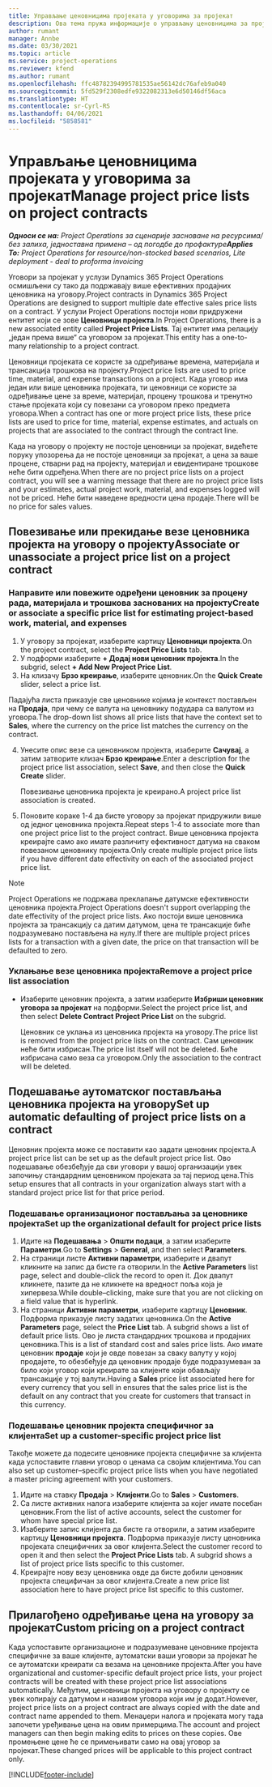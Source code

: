 ```yaml
---
title: Управљање ценовницима пројеката у уговорима за пројекат
description: Ова тема пружа информације о управљању ценовницима за пројекат на уговорима за пројекат.
author: rumant
manager: Annbe
ms.date: 03/30/2021
ms.topic: article
ms.service: project-operations
ms.reviewer: kfend
ms.author: rumant
ms.openlocfilehash: ffc48782394995781535ae56142dc76afeb9a040
ms.sourcegitcommit: 5fd529f2308edfe9322082313e6d50146df56aca
ms.translationtype: HT
ms.contentlocale: sr-Cyrl-RS
ms.lasthandoff: 04/06/2021
ms.locfileid: "5858581"
---
```

# <a name="manage-project-price-lists-on-project-contracts"></a><span data-ttu-id="915dc-103">Управљање ценовницима пројеката у уговорима за пројекат</span><span class="sxs-lookup"><span data-stu-id="915dc-103">Manage project price lists on project contracts</span></span>

<span data-ttu-id="915dc-104">_**Односи се на:** Project Operations за сценарије засноване на ресурсима/без залиха, једноставна примена – од погодбе до профактуре_</span><span class="sxs-lookup"><span data-stu-id="915dc-104">_**Applies To:** Project Operations for resource/non-stocked based scenarios, Lite deployment - deal to proforma invoicing_</span></span>

<span data-ttu-id="915dc-105">Уговори за пројекат у услузи Dynamics 365 Project Operations осмишљени су тако да подржавају више ефективних продајних ценовника на уговору.</span><span class="sxs-lookup"><span data-stu-id="915dc-105">Project contracts in Dynamics 365 Project Operations are designed to support multiple date effective sales price lists on a contract.</span></span> <span data-ttu-id="915dc-106">У услузи Project Operations постоји нови придружени ентитет који се зове **Ценовници пројекта**.</span><span class="sxs-lookup"><span data-stu-id="915dc-106">In Project Operations, there is a new associated entity called **Project Price Lists**.</span></span> <span data-ttu-id="915dc-107">Тај ентитет има релацију „један према више“ са уговором за пројекат.</span><span class="sxs-lookup"><span data-stu-id="915dc-107">This entity has a one-to-many relationship to a project contract.</span></span>

<span data-ttu-id="915dc-108">Ценовници пројеката се користе за одређивање времена, материјала и трансакција трошкова на пројекту.</span><span class="sxs-lookup"><span data-stu-id="915dc-108">Project price lists are used to price time, material, and expense transactions on a project.</span></span> <span data-ttu-id="915dc-109">Када уговор има један или више ценовника пројеката, ти ценовници се користе за одређивање цене за време, материјал, процену трошкова и тренутно стање пројеката који су повезани са уговором преко предмета уговора.</span><span class="sxs-lookup"><span data-stu-id="915dc-109">When a contract has one or more project price lists, these price lists are used to price for time, material, expense estimates, and actuals on projects that are associated to the contract through the contract line.</span></span>

<span data-ttu-id="915dc-110">Када на уговору о пројекту не постоје ценовници за пројекат, видећете поруку упозорења да не постоје ценовници за пројекат, а цена за ваше процене, стварни рад на пројекту, материјал и евидентиране трошкове неће бити одређена.</span><span class="sxs-lookup"><span data-stu-id="915dc-110">When there are no project price lists on a project contract, you will see a warning message that there are no project price lists and your estimates, actual project work, material, and expenses logged will not be priced.</span></span> <span data-ttu-id="915dc-111">Неће бити наведене вредности цена продаје.</span><span class="sxs-lookup"><span data-stu-id="915dc-111">There will be no price for sales values.</span></span>

## <a name="associate-or-unassociate-a-project-price-list-on-a-project-contract"></a><span data-ttu-id="915dc-112">Повезивање или прекидање везе ценовника пројекта на уговору о пројекту</span><span class="sxs-lookup"><span data-stu-id="915dc-112">Associate or unassociate a project price list on a project contract</span></span>

### <a name="create-or-associate-a-specific-price-list-for-estimating-project-based-work-material-and-expenses"></a><span data-ttu-id="915dc-113">Направите или повежите одређени ценовник за процену рада, материјала и трошкова заснованих на пројекту</span><span class="sxs-lookup"><span data-stu-id="915dc-113">Create or associate a specific price list for estimating project-based work, material, and expenses</span></span>

1. <span data-ttu-id="915dc-114">У уговору за пројекат, изаберите картицу **Ценовници пројекта**.</span><span class="sxs-lookup"><span data-stu-id="915dc-114">On the project contract, select the **Project Price Lists** tab.</span></span>
2. <span data-ttu-id="915dc-115">У подформи изаберите **+ Додај нови ценовник пројекта**.</span><span class="sxs-lookup"><span data-stu-id="915dc-115">In the subgrid, select **+ Add New Project Price List**.</span></span>
3. <span data-ttu-id="915dc-116">На клизачу **Брзо креирање**, изаберите ценовник.</span><span class="sxs-lookup"><span data-stu-id="915dc-116">On the **Quick Create** slider, select a price list.</span></span> 

  <span data-ttu-id="915dc-117">Падајућа листа приказује све ценовнике којима је контекст постављен на **Продаја**, при чему се валута на ценовнику подудара са валутом из уговора.</span><span class="sxs-lookup"><span data-stu-id="915dc-117">The drop-down list shows all price lists that have the context set to **Sales**, where the currency on the price list matches the currency on the contract.</span></span>
  
4. <span data-ttu-id="915dc-118">Унесите опис везе са ценовником пројекта, изаберите **Сачувај**, а затим затворите клизач **Брзо креирање**.</span><span class="sxs-lookup"><span data-stu-id="915dc-118">Enter a description for the project price list association, select **Save**, and then close the **Quick Create** slider.</span></span>

   <span data-ttu-id="915dc-119">Повезивање ценовника пројекта је креирано.</span><span class="sxs-lookup"><span data-stu-id="915dc-119">A project price list association is created.</span></span>
   
5. <span data-ttu-id="915dc-120">Поновите кораке 1-4 да бисте уговору за пројекат придружили више од једног ценовника пројекта.</span><span class="sxs-lookup"><span data-stu-id="915dc-120">Repeat steps 1-4 to associate more than one project price list to the project contract.</span></span> <span data-ttu-id="915dc-121">Више ценовника пројекта креирајте само ако имате различиту ефективност датума на сваком повезаном ценовнику пројекта.</span><span class="sxs-lookup"><span data-stu-id="915dc-121">Only create multiple project price lists if you have different date effectivity on each of the associated project price list.</span></span>

> [!NOTE]
> <span data-ttu-id="915dc-122">Project Operations не подржава преклапање датумске ефективности ценовника пројекта.</span><span class="sxs-lookup"><span data-stu-id="915dc-122">Project Operations doesn't support overlapping the date effectivity of the project price lists.</span></span> <span data-ttu-id="915dc-123">Ако постоји више ценовника пројекта за трансакцију са датим датумом, цена те трансакције биће подразумевано постављена на нулу.</span><span class="sxs-lookup"><span data-stu-id="915dc-123">If there are multiple project prices lists for a transaction with a given date, the price on that transaction will be defaulted to zero.</span></span>

### <a name="remove-a-project-price-list-association"></a><span data-ttu-id="915dc-124">Уклањање везе ценовника пројекта</span><span class="sxs-lookup"><span data-stu-id="915dc-124">Remove a project price list association</span></span>

- <span data-ttu-id="915dc-125">Изаберите ценовник пројекта, а затим изаберите **Избриши ценовник уговора за пројекат** на подформи.</span><span class="sxs-lookup"><span data-stu-id="915dc-125">Select the project price list, and then select **Delete Contract Project Price List** on the subgrid.</span></span> 

  <span data-ttu-id="915dc-126">Ценовник се уклања из ценовника пројекта на уговору.</span><span class="sxs-lookup"><span data-stu-id="915dc-126">The price list is removed from the project price lists on the contract.</span></span> <span data-ttu-id="915dc-127">Сам ценовник неће бити избрисан.</span><span class="sxs-lookup"><span data-stu-id="915dc-127">The price list itself will not be deleted.</span></span> <span data-ttu-id="915dc-128">Биће избрисана само веза са уговором.</span><span class="sxs-lookup"><span data-stu-id="915dc-128">Only the association to the contract will be deleted.</span></span>

## <a name="set-up-automatic-defaulting-of-project-price-lists-on-a-contract"></a><span data-ttu-id="915dc-129">Подешавање аутоматског постављања ценовника пројекта на уговору</span><span class="sxs-lookup"><span data-stu-id="915dc-129">Set up automatic defaulting of project price lists on a contract</span></span>

<span data-ttu-id="915dc-130">Ценовник пројекта може се поставити као задати ценовник пројекта.</span><span class="sxs-lookup"><span data-stu-id="915dc-130">A project price list can be set up as the default project price list.</span></span> <span data-ttu-id="915dc-131">Ово подешавање обезбеђује да сви уговори у вашој организацији увек започињу стандардним ценовником пројеката за тај период цена.</span><span class="sxs-lookup"><span data-stu-id="915dc-131">This setup ensures that all contracts in your organization always start with a standard project price list for that price period.</span></span>

### <a name="set-up-the-organizational-default-for-project-price-lists"></a><span data-ttu-id="915dc-132">Подешавање организационог постављања за ценовнике пројекта</span><span class="sxs-lookup"><span data-stu-id="915dc-132">Set up the organizational default for project price lists</span></span>

1. <span data-ttu-id="915dc-133">Идите на **Подешавања** > **Општи подаци**, а затим изаберите **Параметри**.</span><span class="sxs-lookup"><span data-stu-id="915dc-133">Go to **Settings** > **General**, and then select **Parameters**.</span></span>
2. <span data-ttu-id="915dc-134">На страници листе **Активни параметри**, изаберите и двапут кликните на запис да бисте га отворили.</span><span class="sxs-lookup"><span data-stu-id="915dc-134">In the **Active Parameters** list page, select and double-click the record to open it.</span></span> <span data-ttu-id="915dc-135">Док двапут кликнете, пазите да не кликнете на вредност поља која је хипервеза.</span><span class="sxs-lookup"><span data-stu-id="915dc-135">While double–clicking, make sure that you are not clicking on a field value that is hyperlink.</span></span> 
3. <span data-ttu-id="915dc-136">На страници **Активни параметри**, изаберите картицу **Ценовник**. Подформа приказује листу задатих ценовника.</span><span class="sxs-lookup"><span data-stu-id="915dc-136">On the **Active Parameters** page, select the **Price List** tab. A subgrid shows a list of default price lists.</span></span> <span data-ttu-id="915dc-137">Ово је листа стандардних трошкова и продајних ценовника.</span><span class="sxs-lookup"><span data-stu-id="915dc-137">This is a list of standard cost and sales price lists.</span></span> <span data-ttu-id="915dc-138">Ако имате ценовник **продаје** који је овде повезан за сваку валуту у којој продајете, то обезбеђује да ценовник продаје буде подразумеван за било који уговор који креирате за клијенте који обављају трансакције у тој валути.</span><span class="sxs-lookup"><span data-stu-id="915dc-138">Having a **Sales** price list associated here for every currency that you sell in ensures that the sales price list is the default on any contract that you create for customers that transact in this currency.</span></span>

### <a name="set-up-a-customer-specific-project-price-list"></a><span data-ttu-id="915dc-139">Подешавање ценовник пројекта специфичног за клијента</span><span class="sxs-lookup"><span data-stu-id="915dc-139">Set up a customer-specific project price list</span></span>

<span data-ttu-id="915dc-140">Такође можете да подесите ценовнике пројекта специфичне за клијента када успоставите главни уговор о ценама са својим клијентима.</span><span class="sxs-lookup"><span data-stu-id="915dc-140">You can also set up customer–specific project price lists when you have negotiated a master pricing agreement with your customers.</span></span>

1. <span data-ttu-id="915dc-141">Идите на ставку **Продаја** > **Клијенти**.</span><span class="sxs-lookup"><span data-stu-id="915dc-141">Go to **Sales** > **Customers**.</span></span>
2. <span data-ttu-id="915dc-142">Са листе активних налога изаберите клијента за којег имате посебан ценовник.</span><span class="sxs-lookup"><span data-stu-id="915dc-142">From the list of active accounts, select the customer for whom have special price list.</span></span>
3. <span data-ttu-id="915dc-143">Изаберите запис клијента да бисте га отворили, а затим изаберите картицу **Ценовници пројекта**. Подформа приказује листу ценовника пројеката специфичних за овог клијента.</span><span class="sxs-lookup"><span data-stu-id="915dc-143">Select the customer record to open it and then select the **Project Price Lists** tab. A subgrid shows a list of project price lists specific to this customer.</span></span> 
4. <span data-ttu-id="915dc-144">Креирајте нову везу ценовника овде да бисте добили ценовник пројекта специфичан за овог клијента.</span><span class="sxs-lookup"><span data-stu-id="915dc-144">Create a new price list association here to have project price list specific to this customer.</span></span>

## <a name="custom-pricing-on-a-project-contract"></a><span data-ttu-id="915dc-145">Прилагођено одређивање цена на уговору за пројекат</span><span class="sxs-lookup"><span data-stu-id="915dc-145">Custom pricing on a project contract</span></span>

<span data-ttu-id="915dc-146">Када успоставите организационе и подразумеване ценовнике пројекта специфичне за ваше клијенте, аутоматски ваши уговори за пројекат ће се аутоматски креирати са везама на ценовнике пројекта.</span><span class="sxs-lookup"><span data-stu-id="915dc-146">After you have organizational and customer-specific default project price lists, your project contracts will be created with these project price list associations automatically.</span></span> <span data-ttu-id="915dc-147">Међутим, ценовници пројекта на уговору о пројекту се увек копирају са датумом и називом уговора који им је додат.</span><span class="sxs-lookup"><span data-stu-id="915dc-147">However, project price lists on a project contract are always copied with the date and contract name appended to them.</span></span> <span data-ttu-id="915dc-148">Менаџери налога и пројеката могу тада започети уређивање цена на овим примерцима.</span><span class="sxs-lookup"><span data-stu-id="915dc-148">The account and project managers can then begin making edits to prices on these copies.</span></span> <span data-ttu-id="915dc-149">Ове промењене цене ће се примењивати само на овај уговор за пројекат.</span><span class="sxs-lookup"><span data-stu-id="915dc-149">These changed prices will be applicable to this project contract only.</span></span>


[!INCLUDE[footer-include](../includes/footer-banner.md)]
